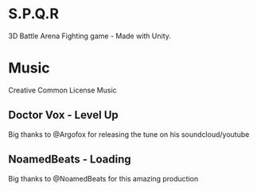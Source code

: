 # S.P.Q.R
3D Battle Arena Fighting game - Made with Unity.

# Music
Creative Common License Music
## Doctor Vox - Level Up
Big thanks to @Argofox for releasing the tune on his soundcloud/youtube
## NoamedBeats - Loading
Big thanks to @NoamedBeats for this amazing production
